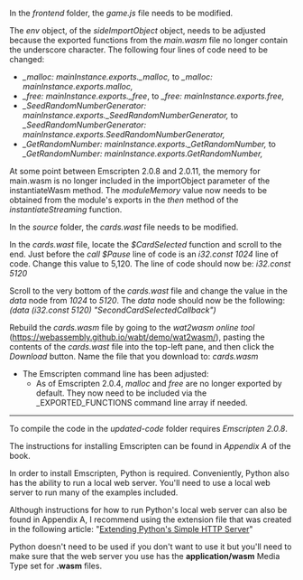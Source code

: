 In the _frontend_ folder, the _game.js_ file needs to be modified.

  The _env_ object, of the _sideImportObject_ object, needs to be adjusted because the exported functions from the _main.wasm_ file no longer contain the underscore character. The following four lines of code need to be changed:
  - _\_malloc: mainInstance.exports.\_malloc,_ to _\_malloc: mainInstance.exports.malloc,_
  - _\_free: mainInstance.exports.\_free_, to _\_free: mainInstance.exports.free,_
  - _\_SeedRandomNumberGenerator: mainInstance.exports.\_SeedRandomNumberGenerator,_ to _\_SeedRandomNumberGenerator: mainInstance.exports.SeedRandomNumberGenerator,_
  - _\_GetRandomNumber: mainInstance.exports.\_GetRandomNumber,_ to _\_GetRandomNumber: mainInstance.exports.GetRandomNumber,_

  At some point between Emscripten 2.0.8 and 2.0.11, the memory for main.wasm is no longer included in the importObject parameter of the instantiateWasm method. The _moduleMemory_ value now needs to be obtained from the module's exports in the _then_ method of the _instantiateStreaming_ function.


In the _source_ folder, the _cards.wast_ file needs to be modified.

In the _cards.wast_ file, locate the _$CardSelected_ function and scroll to the end. Just before the _call $Pause_ line of code is an _i32.const 1024_ line of code. Change this value to 5,120. The line of code should now be: _i32.const 5120_

Scroll to the very bottom of the _cards.wast_ file and change the value in the _data_ node from _1024_ to _5120_. The _data_ node should now be the following: _(data (i32.const 5120) "SecondCardSelectedCallback")_

Rebuild the _cards.wasm_ file by going to the _wat2wasm online tool_ (https://webassembly.github.io/wabt/demo/wat2wasm/), pasting the contents of the _cards.wast_ file into the top-left pane, and then click the _Download_ button. Name the file that you download to: _cards.wasm_  


- The Emscripten command line has been adjusted:
  - As of Emscripten 2.0.4, _malloc_ and _free_ are no longer exported by default. They now need to be included via the _EXPORTED\_FUNCTIONS command line array if needed.


---

To compile the code in the _updated-code_ folder requires _Emscripten 2.0.8_.

The instructions for installing Emscripten can be found in _Appendix A_ of the book.


In order to install Emscripten, Python is required. Conveniently, Python also has the ability to run a local web server. You'll need to use a local web server to run many of the examples included. 

Although instructions for how to run Python's local web server can also be found in Appendix A, I recommend using the extension file that was created in the following article: "[Extending Python's Simple HTTP Server](https://cggallant.blogspot.com/2020/07/extending-pythons-simple-http-server.html)"


Python doesn't need to be used if you don't want to use it but you'll need to make sure that the web server you use has the **application/wasm** Media Type set for **.wasm** files.
